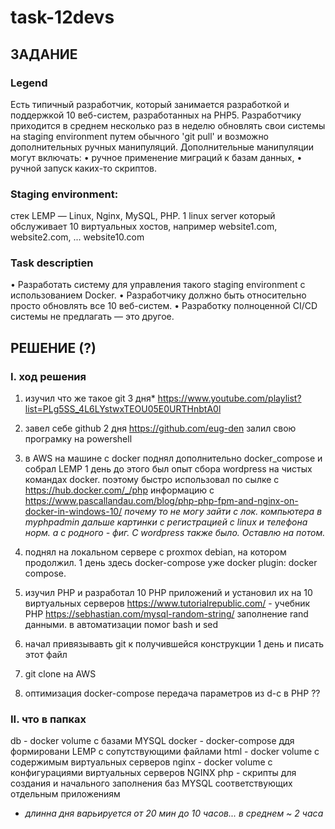 # task-12devs
## ЗАДАНИЕ

### Legend 

Есть типичный разработчик, который занимается разработкой и поддержкой 10 веб-систем, разработанных на РНР5. Разработчику приходится в среднем несколько раз в неделю обновлять свои системы на stagiпg еnvironment путем обычного 'git pull' и возможно дополнительных ручных манипуляций. Дополнительные манипуляции могут включать: 
• ручное применение миграций к базам данных, 
• ручной запуск каких-то скриптов. 

### Staging еnvironment: 

стек LЕМР — Linux, Nginx, MySQL, РНР. 
1 linux server который обслуживает 10 виртуальных хостов, например website1.com, website2.com, ... website10.com 


### Task descriptien 

• Разработать систему для управления такого stagiпg еnvironment с использованием Docker. 
• Разработчику должно быть относительно просто обновлять все 10 веб-систем. 
• Разработку полноценной СI/СD системы не предлагать — это другое. 


## РЕШЕНИЕ (?)

### I. ход решения

1. изучил что же такое git 3 дня*
https://www.youtube.com/playlist?list=PLg5SS_4L6LYstwxTEOU05E0URTHnbtA0l

2. завел себе github 2 дня
https://github.com/eug-den
залил свою програмку на powershell

3. в AWS на машине с docker поднял дополнительно docker_compose и собрал LEMP 1 день 
до этого был опыт сбора wordpress на чистых командах docker. поэтому быстро 
использовал по сылке с https://hub.docker.com/_/php информацию с https://www.pascallandau.com/blog/php-php-fpm-and-nginx-on-docker-in-windows-10/
*почему то не могу зайти с лок. компьютера в myphpadmin дальше картинки с регистрацией с linux и телефона норм. а с родного - фиг. С wordpress также было. Оставлю на потом.*

4. поднял на локальном сервере с proxmox debian, на котором продолжил.   1 день
здесь docker-compose уже docker plugin: docker compose.

5. изучил PHP и разработал 10 PHP приложений и установил их на 10 виртуальных серверов
https://www.tutorialrepublic.com/   - учебник PHP
https://sebhastian.com/mysql-random-string/  заполнение rand данными.
в автоматизации помог bash и sed

6. начал привязывавть git к получившейся конструкции  1 день
   и писать этот файл

7.  git clone на AWS

8. оптимизация docker-compose
    передача параметров из d-c  в PHP ??

### II. что в папках
db      - docker volume с базами MYSQL
docker  - docker-compose ддя формировани LEMP с сопутствующими файлами
html    - docker volume с содержимым виртуальных серверов
nginx   - docker volume c конфигурациями виртуальных серверов NGINX
php     - скрипты для создания и начального заполнения баз MYSQL соответствующих отдельным приложениям

* *длинна дня варьируется от 20 мин до 10 часов... в среднем ~ 2 часа*
